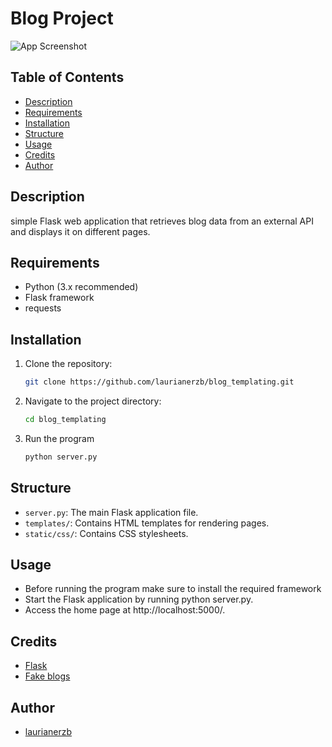 # Blog Project

![App Screenshot]()

## Table of Contents

- [Description](#description)
- [Requirements](#requirements)
- [Installation](#installation)
- [Structure](#Structure)
- [Usage](#usage)
- [Credits](#credits)
- [Author](#author)

## Description
simple Flask web application that retrieves blog data from an external API and displays it on different pages.

## Requirements
- Python (3.x recommended)
- Flask framework
- requests

## Installation
1. Clone the repository:
   ```bash
   git clone https://github.com/laurianerzb/blog_templating.git
2. Navigate to the project directory:
   ```bash 
   cd blog_templating
3. Run the program
   ```bash
   python server.py
   
## Structure
- `server.py`: The main Flask application file.
- `templates/`: Contains HTML templates for rendering pages.
- `static/css/`: Contains CSS stylesheets.

## Usage
- Before running the program make sure to install the required framework 
- Start the Flask application by running python server.py. 
- Access the home page at http://localhost:5000/.

## Credits
- [Flask](https://flask.palletsprojects.com/en/2.3.x/quickstart/)
- [Fake blogs](https://www.npoint.io/docs/c790b4d5cab58020d391)


## Author
- [laurianerzb](https://github.com/laurianerzb)
